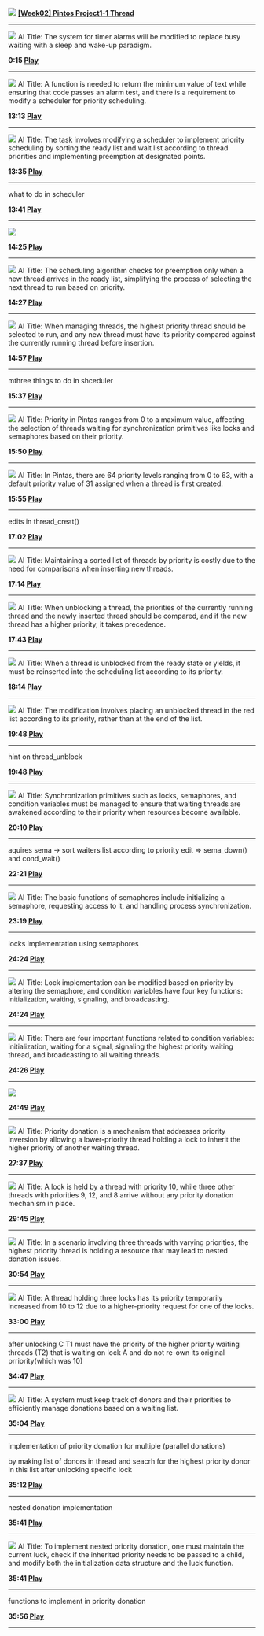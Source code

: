  ![](images/7aeaa825-7580-4331-aa17-b149d6de0d9d.jpeg)
**[[Week02] Pintos Project1-1 Thread](https://www.youtube.com/watch?v=myO2bs5LMak)**

---

![](images/ee8ddcc3-bdb7-474c-96e9-aaf468651ee0.jpeg)
AI Title: The system for timer alarms will be modified to replace busy waiting with a sleep and wake-up paradigm.

**0:15 [Play](https://app.videonotebook.com/notebooks/56b17ffb-1634-4e6b-88aa-346d91ef1d4b/video/61c6c96b-91c7-4f56-b9cd-29f490c1cbda?noteId=44a374db-8a85-43bc-b147-d9f53b9ebf12&time=0:15&type=G)**

---

![](images/cbd69d9a-5005-4cd9-a138-9726a1dcf42a.jpeg)
AI Title: A function is needed to return the minimum value of text while ensuring that code passes an alarm test, and there is a requirement to modify a scheduler for priority scheduling.

**13:13 [Play](https://app.videonotebook.com/notebooks/56b17ffb-1634-4e6b-88aa-346d91ef1d4b/video/61c6c96b-91c7-4f56-b9cd-29f490c1cbda?noteId=0c721e21-ca34-4bb3-8df9-a0588733094b&time=13:13&type=G)**

---

![](images/adb6e2ff-16be-480c-852b-e343a1d0c092.jpeg)
AI Title: The task involves modifying a scheduler to implement priority scheduling by sorting the ready list and wait list according to thread priorities and implementing preemption at designated points.

**13:35 [Play](https://app.videonotebook.com/notebooks/56b17ffb-1634-4e6b-88aa-346d91ef1d4b/video/61c6c96b-91c7-4f56-b9cd-29f490c1cbda?noteId=6daf8b9b-dc35-4af9-901d-7792c996603b&time=13:35&type=G)**

---

what to do in scheduler

**13:41 [Play](https://app.videonotebook.com/notebooks/56b17ffb-1634-4e6b-88aa-346d91ef1d4b/video/61c6c96b-91c7-4f56-b9cd-29f490c1cbda?noteId=1d3f0a98-c344-4c3a-948d-28d2cf3468c9&time=13:41&type=T)**

---

![](images/80c4bdf7-ffd2-4b66-8bb4-fa22a39e834a-marked.jpeg)

**14:25 [Play](https://app.videonotebook.com/notebooks/56b17ffb-1634-4e6b-88aa-346d91ef1d4b/video/61c6c96b-91c7-4f56-b9cd-29f490c1cbda?noteId=3a564a96-4dc2-444f-a822-b17d0a61cf89&time=14:25&type=G)**

---

![](images/0b8f5502-3e33-49c4-b4b4-a873191ec408.jpeg)
AI Title: The scheduling algorithm checks for preemption only when a new thread arrives in the ready list, simplifying the process of selecting the next thread to run based on priority.

**14:27 [Play](https://app.videonotebook.com/notebooks/56b17ffb-1634-4e6b-88aa-346d91ef1d4b/video/61c6c96b-91c7-4f56-b9cd-29f490c1cbda?noteId=19279f1f-aec7-42c6-a419-ba0592d28d44&time=14:27&type=S)**

---

![](images/bc01d4a5-793b-4b95-bfd3-f942b5f175b3.jpeg)
AI Title: When managing threads, the highest priority thread should be selected to run, and any new thread must have its priority compared against the currently running thread before insertion.

**14:57 [Play](https://app.videonotebook.com/notebooks/56b17ffb-1634-4e6b-88aa-346d91ef1d4b/video/61c6c96b-91c7-4f56-b9cd-29f490c1cbda?noteId=08081502-26e9-45d0-880b-c94e599fce58&time=14:57&type=G)**

---

mthree things to do in shceduler

**15:37 [Play](https://app.videonotebook.com/notebooks/56b17ffb-1634-4e6b-88aa-346d91ef1d4b/video/61c6c96b-91c7-4f56-b9cd-29f490c1cbda?noteId=bc3867ad-96b7-4f20-976e-360ec0f90d64&time=15:37&type=T)**

---

![](images/2c4b85e4-829a-4597-9c89-690c77d96a5b.jpeg)
AI Title: Priority in Pintas ranges from 0 to a maximum value, affecting the selection of threads waiting for synchronization primitives like locks and semaphores based on their priority.

**15:50 [Play](https://app.videonotebook.com/notebooks/56b17ffb-1634-4e6b-88aa-346d91ef1d4b/video/61c6c96b-91c7-4f56-b9cd-29f490c1cbda?noteId=5a46b855-cdd3-41e6-a184-b5bbd35bf56a&time=15:50&type=S)**

---

![](images/9d300061-7da8-437d-aa3b-208c2f8e85c4.jpeg)
AI Title: In Pintas, there are 64 priority levels ranging from 0 to 63, with a default priority value of 31 assigned when a thread is first created.

**15:55 [Play](https://app.videonotebook.com/notebooks/56b17ffb-1634-4e6b-88aa-346d91ef1d4b/video/61c6c96b-91c7-4f56-b9cd-29f490c1cbda?noteId=475a49b4-633c-4adf-b883-512f0dd892d4&time=15:55&type=G)**

---

edits in thread\_creat()

**17:02 [Play](https://app.videonotebook.com/notebooks/56b17ffb-1634-4e6b-88aa-346d91ef1d4b/video/61c6c96b-91c7-4f56-b9cd-29f490c1cbda?noteId=ac5cde3e-5d89-4c95-8c33-c6bf423189a9&time=17:02&type=T)**

---

![](images/9cbd686c-0330-4e9b-acca-323701185f52.jpeg)
AI Title: Maintaining a sorted list of threads by priority is costly due to the need for comparisons when inserting new threads.

**17:14 [Play](https://app.videonotebook.com/notebooks/56b17ffb-1634-4e6b-88aa-346d91ef1d4b/video/61c6c96b-91c7-4f56-b9cd-29f490c1cbda?noteId=e1f585ce-21f6-46ae-99fe-489b4ebd0ff3&time=17:14&type=S)**

---

![](images/c740515c-4319-4383-a2d3-7efe5ebf89d4.jpeg)
AI Title: When unblocking a thread, the priorities of the currently running thread and the newly inserted thread should be compared, and if the new thread has a higher priority, it takes precedence.

**17:43 [Play](https://app.videonotebook.com/notebooks/56b17ffb-1634-4e6b-88aa-346d91ef1d4b/video/61c6c96b-91c7-4f56-b9cd-29f490c1cbda?noteId=1c04cf86-9d43-41e9-94fb-109717e3b376&time=17:43&type=G)**

---

![](images/8e695f4a-d294-41bc-91e0-b8b38dc208c2.jpeg)
AI Title: When a thread is unblocked from the ready state or yields, it must be reinserted into the scheduling list according to its priority.

**18:14 [Play](https://app.videonotebook.com/notebooks/56b17ffb-1634-4e6b-88aa-346d91ef1d4b/video/61c6c96b-91c7-4f56-b9cd-29f490c1cbda?noteId=7b469d08-7b9f-4dbe-9614-3be28ec70026&time=18:14&type=G)**

---

![](images/647115c3-34a9-4870-a504-db6c0926319f.jpeg)
AI Title: The modification involves placing an unblocked thread in the red list according to its priority, rather than at the end of the list.

**19:48 [Play](https://app.videonotebook.com/notebooks/56b17ffb-1634-4e6b-88aa-346d91ef1d4b/video/61c6c96b-91c7-4f56-b9cd-29f490c1cbda?noteId=2c8a8c74-0479-410e-802b-79c16e342f26&time=19:48&type=S)**

---

hint on thread\_unblock

**19:48 [Play](https://app.videonotebook.com/notebooks/56b17ffb-1634-4e6b-88aa-346d91ef1d4b/video/61c6c96b-91c7-4f56-b9cd-29f490c1cbda?noteId=c2401c8c-3d69-44c2-9a1b-9580f0e8edef&time=19:48&type=T)**

---

![](images/8c6092ca-bbd8-4007-9d3f-5cef65d1d342.jpeg)
AI Title: Synchronization primitives such as locks, semaphores, and condition variables must be managed to ensure that waiting threads are awakened according to their priority when resources become available.

**20:10 [Play](https://app.videonotebook.com/notebooks/56b17ffb-1634-4e6b-88aa-346d91ef1d4b/video/61c6c96b-91c7-4f56-b9cd-29f490c1cbda?noteId=6cdb997d-8337-42a6-b7e1-71ea2c1805fd&time=20:10&type=G)**

---

aquires sema -> sort waiters list according to priority edit => sema\_down() and cond\_wait()

**22:21 [Play](https://app.videonotebook.com/notebooks/56b17ffb-1634-4e6b-88aa-346d91ef1d4b/video/61c6c96b-91c7-4f56-b9cd-29f490c1cbda?noteId=6a66d1b7-1cee-418c-addc-a50719033397&time=22:21&type=T)**

---

![](images/632cb6c5-940f-4ad6-b506-be1c317dac05.jpeg)
AI Title: The basic functions of semaphores include initializing a semaphore, requesting access to it, and handling process synchronization.

**23:19 [Play](https://app.videonotebook.com/notebooks/56b17ffb-1634-4e6b-88aa-346d91ef1d4b/video/61c6c96b-91c7-4f56-b9cd-29f490c1cbda?noteId=7ac1d9c5-06c2-4905-addc-c80c35d7e4cf&time=23:19&type=G)**

---

locks implementation using semaphores

**24:24 [Play](https://app.videonotebook.com/notebooks/56b17ffb-1634-4e6b-88aa-346d91ef1d4b/video/61c6c96b-91c7-4f56-b9cd-29f490c1cbda?noteId=01da52d0-746c-4de3-972d-9a4d64306b88&time=24:24&type=T)**

---

![](images/71287302-a276-4eb3-b992-c79a06f11015.jpeg)
AI Title: Lock implementation can be modified based on priority by altering the semaphore, and condition variables have four key functions: initialization, waiting, signaling, and broadcasting.

**24:24 [Play](https://app.videonotebook.com/notebooks/56b17ffb-1634-4e6b-88aa-346d91ef1d4b/video/61c6c96b-91c7-4f56-b9cd-29f490c1cbda?noteId=c25b1bf1-9f10-4ba5-b2ec-ba59b848de30&time=24:24&type=S)**

---

![](images/e4680acd-6168-4fe4-bd76-580f4daba7c8.jpeg)
AI Title: There are four important functions related to condition variables: initialization, waiting for a signal, signaling the highest priority waiting thread, and broadcasting to all waiting threads.

**24:26 [Play](https://app.videonotebook.com/notebooks/56b17ffb-1634-4e6b-88aa-346d91ef1d4b/video/61c6c96b-91c7-4f56-b9cd-29f490c1cbda?noteId=03d42d4d-386f-4fcd-b832-47397dfcfbce&time=24:26&type=G)**

---

![](images/67ff49ba-a3b7-42a8-9ec7-ce9ce3b22818.jpeg)

**24:49 [Play](https://app.videonotebook.com/notebooks/56b17ffb-1634-4e6b-88aa-346d91ef1d4b/video/61c6c96b-91c7-4f56-b9cd-29f490c1cbda?noteId=d9e691a0-496d-42ec-ba01-fa4f7e53ef0d&time=24:49&type=S)**

---

![](images/13d3cb39-df95-45ed-80ae-460b401bb7d4.jpeg)
AI Title: Priority donation is a mechanism that addresses priority inversion by allowing a lower-priority thread holding a lock to inherit the higher priority of another waiting thread.

**27:37 [Play](https://app.videonotebook.com/notebooks/56b17ffb-1634-4e6b-88aa-346d91ef1d4b/video/61c6c96b-91c7-4f56-b9cd-29f490c1cbda?noteId=1b9ad348-7323-493c-9406-665d45e8eecd&time=27:37&type=G)**

---

![](images/e74077af-4204-411c-b64e-d31b5dee4025.jpeg)
AI Title: A lock is held by a thread with priority 10, while three other threads with priorities 9, 12, and 8 arrive without any priority donation mechanism in place.

**29:45 [Play](https://app.videonotebook.com/notebooks/56b17ffb-1634-4e6b-88aa-346d91ef1d4b/video/61c6c96b-91c7-4f56-b9cd-29f490c1cbda?noteId=d58580bb-c9f7-46ef-a482-3485dfeb85f6&time=29:45&type=G)**

---

![](images/073176f1-c1ee-44ca-a08f-4e9e1801777c.jpeg)
AI Title: In a scenario involving three threads with varying priorities, the highest priority thread is holding a resource that may lead to nested donation issues.

**30:54 [Play](https://app.videonotebook.com/notebooks/56b17ffb-1634-4e6b-88aa-346d91ef1d4b/video/61c6c96b-91c7-4f56-b9cd-29f490c1cbda?noteId=cf6e3feb-62dd-4b99-a86f-e2d9fcae2809&time=30:54&type=G)**

---

![](images/7507b251-ddcb-403c-82f3-1760e5a6131d.jpeg)
AI Title: A thread holding three locks has its priority temporarily increased from 10 to 12 due to a higher-priority request for one of the locks.

**33:00 [Play](https://app.videonotebook.com/notebooks/56b17ffb-1634-4e6b-88aa-346d91ef1d4b/video/61c6c96b-91c7-4f56-b9cd-29f490c1cbda?noteId=23f5923e-b72f-4c21-99eb-f36f50cf1dbf&time=33:00&type=G)**

---

after unlocking C T1 must have the priority of the higher priority waiting threads (T2) that is waiting on lock A and do not re-own its original prriority(which was 10)

**34:47 [Play](https://app.videonotebook.com/notebooks/56b17ffb-1634-4e6b-88aa-346d91ef1d4b/video/61c6c96b-91c7-4f56-b9cd-29f490c1cbda?noteId=fdea5a04-7ba1-4233-bf74-6ebf7433c762&time=34:47&type=T)**

---

![](images/ac6d9531-97e8-4d10-93cb-220c573603df.jpeg)
AI Title: A system must keep track of donors and their priorities to efficiently manage donations based on a waiting list.

**35:04 [Play](https://app.videonotebook.com/notebooks/56b17ffb-1634-4e6b-88aa-346d91ef1d4b/video/61c6c96b-91c7-4f56-b9cd-29f490c1cbda?noteId=a7133894-9d21-4de2-afe3-6fa61160acaf&time=35:04&type=G)**

---

implementation of priority donation for multiple (parallel donations)

by making list of donors in thread and seacrh for the highest priority donor in this list after unlocking specific lock

**35:12 [Play](https://app.videonotebook.com/notebooks/56b17ffb-1634-4e6b-88aa-346d91ef1d4b/video/61c6c96b-91c7-4f56-b9cd-29f490c1cbda?noteId=412ea2b6-3167-49f9-b3f8-8cb89a97e7d0&time=35:12&type=T)**

---

nested donation implementation

**35:41 [Play](https://app.videonotebook.com/notebooks/56b17ffb-1634-4e6b-88aa-346d91ef1d4b/video/61c6c96b-91c7-4f56-b9cd-29f490c1cbda?noteId=12e0061e-dea0-4e44-972c-821ff69488bf&time=35:41&type=T)**

---

![](images/4c2b4fb6-6dad-4119-96ce-1649669651f1.jpeg)
AI Title: To implement nested priority donation, one must maintain the current luck, check if the inherited priority needs to be passed to a child, and modify both the initialization data structure and the luck function.

**35:41 [Play](https://app.videonotebook.com/notebooks/56b17ffb-1634-4e6b-88aa-346d91ef1d4b/video/61c6c96b-91c7-4f56-b9cd-29f490c1cbda?noteId=f8080325-bec9-428c-b1f5-051d0092cac5&time=35:41&type=S)**

---

functions to implement in priority donation

**35:56 [Play](https://app.videonotebook.com/notebooks/56b17ffb-1634-4e6b-88aa-346d91ef1d4b/video/61c6c96b-91c7-4f56-b9cd-29f490c1cbda?noteId=1edc227d-cdf0-4d71-9d67-78e2f7db34fc&time=35:56&type=T)**

---
